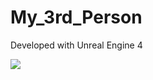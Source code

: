 # My\_3rd\_Person

Developed with Unreal Engine 4

![](https://user-images.githubusercontent.com/1412924/124562352-39441080-de3f-11eb-9fa1-344dc7e0b218.jpeg)
